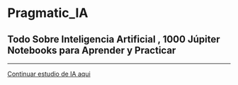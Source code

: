 # Pragmatic_IA
## Todo Sobre Inteligencia Artificial , 1000 Júpiter Notebooks para Aprender y Practicar
---------------------------------------------------------------------------------------------
[Continuar estudio de IA aqui](https://www.youtube.com/watch?v=JuQz-SFN8CY&list=PLkgbkukKg_Nrk7OtpwZEdVa10LijfpyZ1&index=4)
